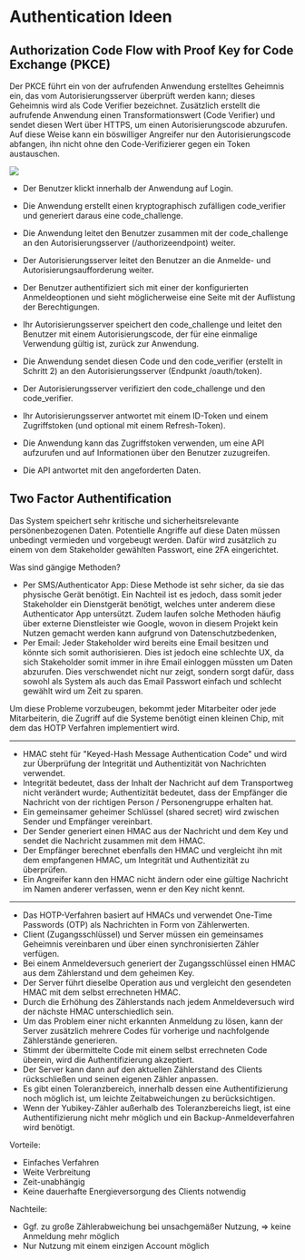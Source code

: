 # Authentication Ideen

## Authorization Code Flow with Proof Key for Code Exchange (PKCE)

Der PKCE führt ein von der aufrufenden Anwendung erstelltes Geheimnis ein, das vom Autorisierungsserver überprüft werden kann; dieses Geheimnis wird als Code Verifier bezeichnet. Zusätzlich erstellt die aufrufende Anwendung einen Transformationswert (Code Verifier) und sendet diesen Wert über HTTPS, um einen Autorisierungscode abzurufen. Auf diese Weise kann ein böswilliger Angreifer nur den Autorisierungscode abfangen, ihn nicht ohne den Code-Verifizierer gegen ein Token austauschen.

[![](https://mermaid.ink/img/pako:eNp1UsFuwjAM_RUrV5i454CEQJp6Q4xx6iVKDURtnS5JhzbEv88mUIkOckqc956fX3JW1leotIr41SNZXDlzCKYtCXh9Rgxv8_lk0XUalo2zNTT-4AgaR3WG8NWAeEfCYBLCkjVhh8HtHQYwVOXK8miaBumAj9Q-HWHLVEoa5OCD-zXJecqsjTiLCSYjEUgeZuaGv0vetZIoi33N_MoFtEnwV_cDKTfpgm-79JovNfbmrEyWZ6HIhWeMawxPZpiMIhHrXmzMkq-RnkoNJw0707jqRbCjTP_bKVawlSZX-MJajDEXHl9hXegh6p4HB25o4ORY7wlpXQykgr7v9qSDDShbwhPL7QNG9lP7MVGMbTB2EmVuMoBzFzVVLYbWuIo_51nIpeJ3aLFUmreVCXWpSrowjnP0Hz9klU6hx6nqOzFz-8hK700T8fIHBdb6DQ?type=png)](https://mermaid.live/edit#pako:eNp1UsFuwjAM_RUrV5i454CEQJp6Q4xx6iVKDURtnS5JhzbEv88mUIkOckqc956fX3JW1leotIr41SNZXDlzCKYtCXh9Rgxv8_lk0XUalo2zNTT-4AgaR3WG8NWAeEfCYBLCkjVhh8HtHQYwVOXK8miaBumAj9Q-HWHLVEoa5OCD-zXJecqsjTiLCSYjEUgeZuaGv0vetZIoi33N_MoFtEnwV_cDKTfpgm-79JovNfbmrEyWZ6HIhWeMawxPZpiMIhHrXmzMkq-RnkoNJw0707jqRbCjTP_bKVawlSZX-MJajDEXHl9hXegh6p4HB25o4ORY7wlpXQykgr7v9qSDDShbwhPL7QNG9lP7MVGMbTB2EmVuMoBzFzVVLYbWuIo_51nIpeJ3aLFUmreVCXWpSrowjnP0Hz9klU6hx6nqOzFz-8hK700T8fIHBdb6DQ)

- Der Benutzer klickt innerhalb der Anwendung auf Login.

- Die Anwendung erstellt einen kryptographisch zufälligen code_verifier und generiert daraus eine code_challenge.

- Die Anwendung leitet den Benutzer zusammen mit der code_challenge an den Autorisierungsserver (/authorizeendpoint) weiter.

- Der Autorisierungsserver leitet den Benutzer an die Anmelde- und Autorisierungsaufforderung weiter.

- Der Benutzer authentifiziert sich mit einer der konfigurierten Anmeldeoptionen und sieht möglicherweise eine Seite mit der Auflistung der Berechtigungen.

- Ihr Autorisierungsserver speichert den code_challenge und leitet den Benutzer mit einem Autorisierungscode, der für eine einmalige Verwendung gültig ist, zurück zur Anwendung.

- Die Anwendung sendet diesen Code und den code_verifier (erstellt in Schritt 2) an den Autorisierungsserver (Endpunkt /oauth/token).

- Der Autorisierungsserver verifiziert den code_challenge und den code_verifier.

- Ihr Autorisierungsserver antwortet mit einem ID-Token und einem Zugriffstoken (und optional mit einem Refresh-Token).

- Die Anwendung kann das Zugriffstoken verwenden, um eine API aufzurufen und auf Informationen über den Benutzer zuzugreifen.

- Die API antwortet mit den angeforderten Daten.


## Two Factor Authentification

Das System speichert sehr kritische und sicherheitsrelevante persönenbezogenen Daten. Potentielle Angriffe auf diese Daten müssen unbedingt vermieden und vorgebeugt werden. Dafür wird zusätzlich zu einem von dem Stakeholder gewählten Passwort, eine 2FA eingerichtet. 

Was sind gängige Methoden?

- Per SMS/Authenticator App: Diese Methode ist sehr sicher, da sie das physische Gerät benötigt. Ein Nachteil ist es jedoch, dass somit jeder Stakeholder ein Dienstgerät benötigt, welches unter anderem diese Authenticator App untersützt. Zudem laufen solche Methoden häufig über externe Dienstleister wie Google, wovon in diesem Projekt kein Nutzen gemacht werden kann aufgrund von Datenschutzbedenken,
- Per Email: Jeder Stakeholder wird bereits eine Email besitzen und könnte sich somit authorisieren. Dies ist jedoch eine schlechte UX, da sich Stakeholder somit immer in ihre Email einloggen müssten um Daten abzurufen. Dies verschwendet nicht nur zeigt, sondern sorgt dafür, dass sowohl als System als auch das Email Passwort einfach und schlecht gewählt wird um Zeit zu sparen.

Um diese Probleme vorzubeugen, bekommt jeder Mitarbeiter oder jede Mitarbeiterin, die Zugriff auf die Systeme benötigt einen kleinen Chip, mit dem das HOTP Verfahren implementiert wird.

---

- HMAC steht für "Keyed-Hash Message Authentication Code" und wird zur Überprüfung der Integrität und Authentizität von Nachrichten verwendet.
- Integrität bedeutet, dass der Inhalt der Nachricht auf dem Transportweg nicht verändert wurde; Authentizität bedeutet, dass der Empfänger die Nachricht von der richtigen Person / Personengruppe erhalten hat.
- Ein gemeinsamer geheimer Schlüssel (shared secret) wird zwischen Sender und Empfänger vereinbart.
- Der Sender generiert einen HMAC aus der Nachricht und dem Key und sendet die Nachricht zusammen mit dem HMAC.
- Der Empfänger berechnet ebenfalls den HMAC und vergleicht ihn mit dem empfangenen HMAC, um Integrität und Authentizität zu überprüfen.
- Ein Angreifer kann den HMAC nicht ändern oder eine gültige Nachricht im Namen anderer verfassen, wenn er den Key nicht kennt.

---

- Das HOTP-Verfahren basiert auf HMACs und verwendet One-Time Passwords (OTP) als Nachrichten in Form von Zählerwerten.
- Client (Zugangsschlüssel) und Server müssen ein gemeinsames Geheimnis vereinbaren und über einen synchronisierten Zähler verfügen.
- Bei einem Anmeldeversuch generiert der Zugangsschlüssel einen HMAC aus dem Zählerstand und dem geheimen Key.
- Der Server führt dieselbe Operation aus und vergleicht den gesendeten HMAC mit dem selbst errechneten HMAC.
- Durch die Erhöhung des Zählerstands nach jedem Anmeldeversuch wird der nächste HMAC unterschiedlich sein.
- Um das Problem einer nicht erkannten Anmeldung zu lösen, kann der Server zusätzlich mehrere Codes für vorherige und nachfolgende Zählerstände generieren.
- Stimmt der übermittelte Code mit einem selbst errechneten Code überein, wird die Authentifizierung akzeptiert.
- Der Server kann dann auf den aktuellen Zählerstand des Clients rückschließen und seinen eigenen Zähler anpassen.
- Es gibt einen Toleranzbereich, innerhalb dessen eine Authentifizierung noch möglich ist, um leichte Zeitabweichungen zu berücksichtigen.
- Wenn der Yubikey-Zähler außerhalb des Toleranzbereichs liegt, ist eine Authentifizierung nicht mehr möglich und ein Backup-Anmeldeverfahren wird benötigt.

Vorteile:
- Einfaches Verfahren
- Weite Verbreitung
- Zeit-unabhängig
- Keine dauerhafte Energieversorgung des Clients notwendig

Nachteile:
- Ggf. zu große Zählerabweichung bei unsachgemäßer Nutzung, => keine Anmeldung mehr möglich
- Nur Nutzung mit einem einzigen Account möglich

